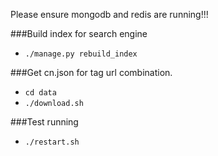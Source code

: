 
Please ensure mongodb and redis are running!!!

###Build index for search engine
* `./manage.py rebuild_index`

###Get cn.json for tag url combination.
* `cd data`
* `./download.sh`

###Test running
* `./restart.sh`
